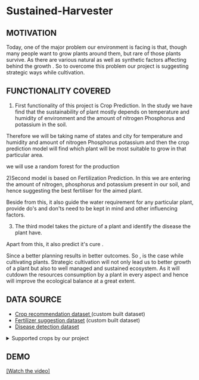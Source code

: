 # Sustained-Harvester



## MOTIVATION
Today, one of the major problem our environment is facing is that, though many people want to grow plants around them, but rare of those plants survive.
As there are various natural as well as synthetic factors affecting behind the growth . 
So to overcome this problem our project is suggesting strategic ways while cultivation.


## FUNCTIONALITY COVERED 
1) First functionality of this project is Crop Prediction.
In the study we have find that the sustainability of plant mostly depends on temperature and humidity of environment and the amount of nitrogen Phosphorus and potassium in the soil.

Therefore we will be taking name of states and city for temperature and humidity and amount of nitrogen Phosphorus potassium and then the crop prediction model will find which plant will be most suitable to grow in that particular area.

 we will use a random forest for the production

2)Second model is based on Fertilization Prediction. 
In this we are entering the amount of nitrogen, phosphorus and potassium present in our soil, and hence suggesting the best fertiliser for the aimed plant. 

Beside from this, it also guide the water requirement for any particular plant, provide do's and don'ts need to be kept in mind and other influencing factors.

3) The third model takes the picture of a plant and identify  the disease the plant have.  

Apart from this, it also predict it's cure .

Since a better planning results in better outcomes. So , is the case while cultivating plants. Strategic cultivation will not only lead us to better growth of a plant but also to well managed and sustained ecosystem. As it will cutdown the resources consumption by a plant in every aspect and hence will improve the ecological balance at a great extent. 

## DATA SOURCE
- [Crop recommendation dataset ](https://www.kaggle.com/atharvaingle/crop-recommendation-dataset) (custom built dataset)
- [Fertilizer suggestion dataset](https://github.com/Gladiator07/Harvestify/blob/master/Data-processed/fertilizer.csv) (custom built dataset)
- [Disease detection dataset](https://www.kaggle.com/vipoooool/new-plant-diseases-dataset)



<details>
  <summary>Supported crops by our project
</summary>

- Apple
- Blueberry
- Cherry
- Corn
- Grape
- Pepper
- Orange
- Peach
- Potato
- Soybean
- Strawberry
- Tomato
- Squash
- Raspberry
</details>


## DEMO
[[Watch the video]](https://drive.google.com/file/d/13sG4y39upZUqQ-oRKsZug95jlve2b6aB/view?usp=sharing)






